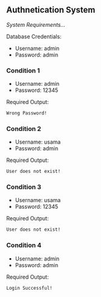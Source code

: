 ## Authnetication System
_System Requirements..._

Database Credentials:
- Username: admin
- Password: admin

### Condition 1
- Username: admin
- Password: 12345

Required Output:
```bash
Wrong Password!
```

### Condition 2
- Username: usama
- Password: admin

Required Output:
```bash
User does not exist!
```

### Condition 3
- Username: usama
- Password: 12345

Required Output:
```bash
User does not exist!
```

### Condition 4
- Username: admin
- Password: admin

Required Output:
```bash
Login Successful!
```
